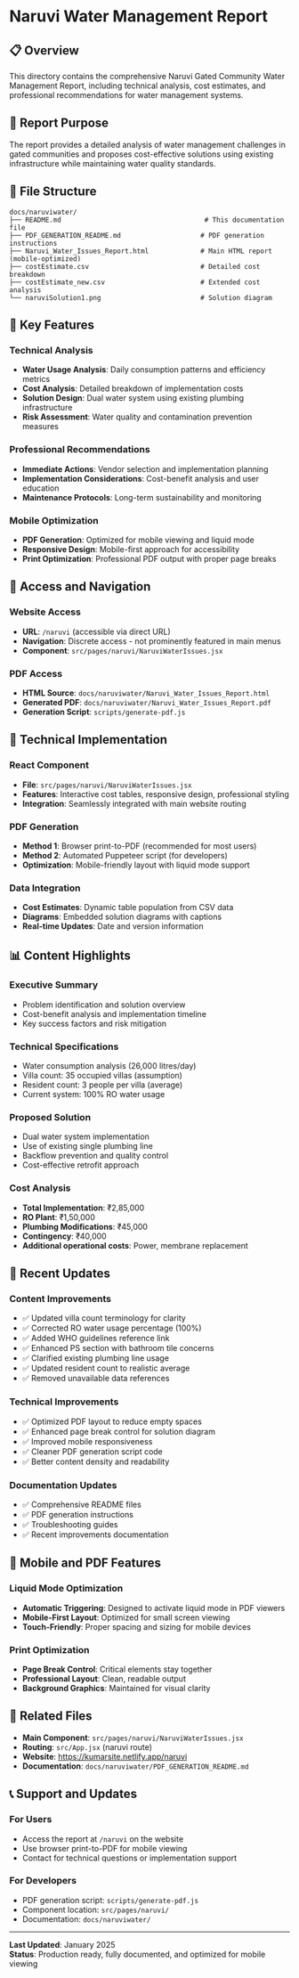 # Naruvi Water Management Report

## 📋 **Overview**

This directory contains the comprehensive Naruvi Gated Community Water Management Report, including technical analysis, cost estimates, and professional recommendations for water management systems.

## 🎯 **Report Purpose**

The report provides a detailed analysis of water management challenges in gated communities and proposes cost-effective solutions using existing infrastructure while maintaining water quality standards.

## 📁 **File Structure**

```
docs/naruviwater/
├── README.md                                    # This documentation file
├── PDF_GENERATION_README.md                    # PDF generation instructions
├── Naruvi_Water_Issues_Report.html             # Main HTML report (mobile-optimized)
├── costEstimate.csv                            # Detailed cost breakdown
├── costEstimate_new.csv                        # Extended cost analysis
└── naruviSolution1.png                         # Solution diagram
```

## 🚀 **Key Features**

### **Technical Analysis**
- **Water Usage Analysis**: Daily consumption patterns and efficiency metrics
- **Cost Analysis**: Detailed breakdown of implementation costs
- **Solution Design**: Dual water system using existing plumbing infrastructure
- **Risk Assessment**: Water quality and contamination prevention measures

### **Professional Recommendations**
- **Immediate Actions**: Vendor selection and implementation planning
- **Implementation Considerations**: Cost-benefit analysis and user education
- **Maintenance Protocols**: Long-term sustainability and monitoring

### **Mobile Optimization**
- **PDF Generation**: Optimized for mobile viewing and liquid mode
- **Responsive Design**: Mobile-first approach for accessibility
- **Print Optimization**: Professional PDF output with proper page breaks

## 📱 **Access and Navigation**

### **Website Access**
- **URL**: `/naruvi` (accessible via direct URL)
- **Navigation**: Discrete access - not prominently featured in main menus
- **Component**: `src/pages/naruvi/NaruviWaterIssues.jsx`

### **PDF Access**
- **HTML Source**: `docs/naruviwater/Naruvi_Water_Issues_Report.html`
- **Generated PDF**: `docs/naruviwater/Naruvi_Water_Issues_Report.pdf`
- **Generation Script**: `scripts/generate-pdf.js`

## 🔧 **Technical Implementation**

### **React Component**
- **File**: `src/pages/naruvi/NaruviWaterIssues.jsx`
- **Features**: Interactive cost tables, responsive design, professional styling
- **Integration**: Seamlessly integrated with main website routing

### **PDF Generation**
- **Method 1**: Browser print-to-PDF (recommended for most users)
- **Method 2**: Automated Puppeteer script (for developers)
- **Optimization**: Mobile-friendly layout with liquid mode support

### **Data Integration**
- **Cost Estimates**: Dynamic table population from CSV data
- **Diagrams**: Embedded solution diagrams with captions
- **Real-time Updates**: Date and version information

## 📊 **Content Highlights**

### **Executive Summary**
- Problem identification and solution overview
- Cost-benefit analysis and implementation timeline
- Key success factors and risk mitigation

### **Technical Specifications**
- Water consumption analysis (26,000 litres/day)
- Villa count: 35 occupied villas (assumption)
- Resident count: 3 people per villa (average)
- Current system: 100% RO water usage

### **Proposed Solution**
- Dual water system implementation
- Use of existing single plumbing line
- Backflow prevention and quality control
- Cost-effective retrofit approach

### **Cost Analysis**
- **Total Implementation**: ₹2,85,000
- **RO Plant**: ₹1,50,000
- **Plumbing Modifications**: ₹45,000
- **Contingency**: ₹40,000
- **Additional operational costs**: Power, membrane replacement

## 🚀 **Recent Updates**

### **Content Improvements**
- ✅ Updated villa count terminology for clarity
- ✅ Corrected RO water usage percentage (100%)
- ✅ Added WHO guidelines reference link
- ✅ Enhanced PS section with bathroom tile concerns
- ✅ Clarified existing plumbing line usage
- ✅ Updated resident count to realistic average
- ✅ Removed unavailable data references

### **Technical Improvements**
- ✅ Optimized PDF layout to reduce empty spaces
- ✅ Enhanced page break control for solution diagram
- ✅ Improved mobile responsiveness
- ✅ Cleaner PDF generation script code
- ✅ Better content density and readability

### **Documentation Updates**
- ✅ Comprehensive README files
- ✅ PDF generation instructions
- ✅ Troubleshooting guides
- ✅ Recent improvements documentation

## 📱 **Mobile and PDF Features**

### **Liquid Mode Optimization**
- **Automatic Triggering**: Designed to activate liquid mode in PDF viewers
- **Mobile-First Layout**: Optimized for small screen viewing
- **Touch-Friendly**: Proper spacing and sizing for mobile devices

### **Print Optimization**
- **Page Break Control**: Critical elements stay together
- **Professional Layout**: Clean, readable output
- **Background Graphics**: Maintained for visual clarity

## 🔗 **Related Files**

- **Main Component**: `src/pages/naruvi/NaruviWaterIssues.jsx`
- **Routing**: `src/App.jsx` (naruvi route)
- **Website**: https://kumarsite.netlify.app/naruvi
- **Documentation**: `docs/naruviwater/PDF_GENERATION_README.md`

## 📞 **Support and Updates**

### **For Users**
- Access the report at `/naruvi` on the website
- Use browser print-to-PDF for mobile viewing
- Contact for technical questions or implementation support

### **For Developers**
- PDF generation script: `scripts/generate-pdf.js`
- Component location: `src/pages/naruvi/`
- Documentation: `docs/naruviwater/`

---

**Last Updated**: January 2025  
**Status**: Production ready, fully documented, and optimized for mobile viewing
